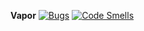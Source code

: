 **Vapor**
[![Bugs](https://sonarcloud.io/api/project_badges/measure?project=LukaszLik_Vapor&metric=bugs)](https://sonarcloud.io/dashboard?id=LukaszLik_Vapor)
[![Code Smells](https://sonarcloud.io/api/project_badges/measure?project=LukaszLik_Vapor&metric=code_smells)](https://sonarcloud.io/dashboard?id=LukaszLik_Vapor)
